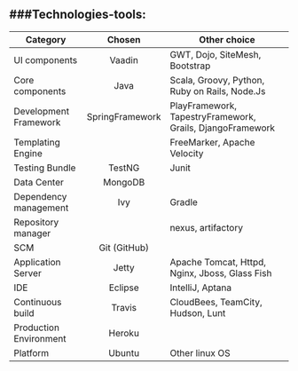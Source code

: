 ###Technologies-tools:
---
Category | Chosen | Other choice
---|:---:|---
UI components | Vaadin | GWT, Dojo, SiteMesh, Bootstrap
Core components | Java | Scala, Groovy, Python, Ruby on Rails, Node.Js
Development Framework | SpringFramework | PlayFramework, TapestryFramework, Grails, DjangoFramework
Templating Engine | | FreeMarker, Apache Velocity
Testing Bundle | TestNG | Junit 
Data Center | MongoDB | 
Dependency management | Ivy | Gradle
Repository manager | | nexus, artifactory
SCM | Git (GitHub) | 
Application Server | Jetty | Apache Tomcat, Httpd, Nginx, Jboss, Glass Fish
IDE | Eclipse | IntelliJ, Aptana
Continuous build | Travis | CloudBees, TeamCity, Hudson, Lunt
Production Environment | Heroku |
Platform | Ubuntu | Other linux OS
